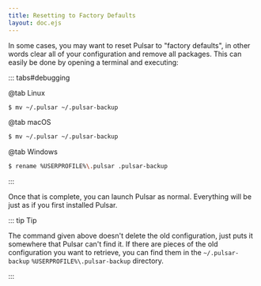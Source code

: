 ```yaml
---
title: Resetting to Factory Defaults
layout: doc.ejs
---
```


In some cases, you may want to reset Pulsar to "factory defaults", in other
words clear all of your configuration and remove all packages. This can easily
be done by opening a terminal and executing:

::: tabs#debugging

@tab Linux

```sh
$ mv ~/.pulsar ~/.pulsar-backup
```

@tab macOS

```sh
$ mv ~/.pulsar ~/.pulsar-backup
```

@tab Windows

```sh
$ rename %USERPROFILE%\.pulsar .pulsar-backup
```

:::

Once that is complete, you can launch Pulsar as normal. Everything will be just
as if you first installed Pulsar.

::: tip Tip

The command given above doesn't delete the old configuration, just puts it
somewhere that Pulsar can't find it. If there are pieces of the old
configuration you want to retrieve, you can find them in the <span class="platform-mac platform-linux">`~/.pulsar-backup`</span> <span class="platform-win">`%USERPROFILE%\.pulsar-backup`</span> directory.

:::
